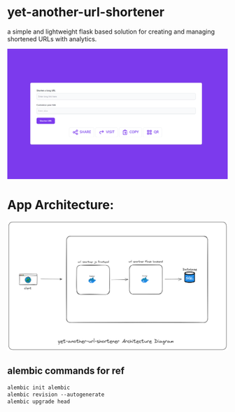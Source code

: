 # yet-another-url-shortener
a simple and lightweight flask based solution for creating and managing shortened URLs with analytics.

![App UI](https://github.com/MasterZesty/yet-another-url-shortener/blob/main/docs/yaus-ui-diagram-v1.png)

# App Architecture:
![App Architecture](https://github.com/MasterZesty/yet-another-url-shortener/blob/main/docs/yaus-architecture-diagram.png)

## alembic commands for ref
```
alembic init alembic
alembic revision --autogenerate
alembic upgrade head
```